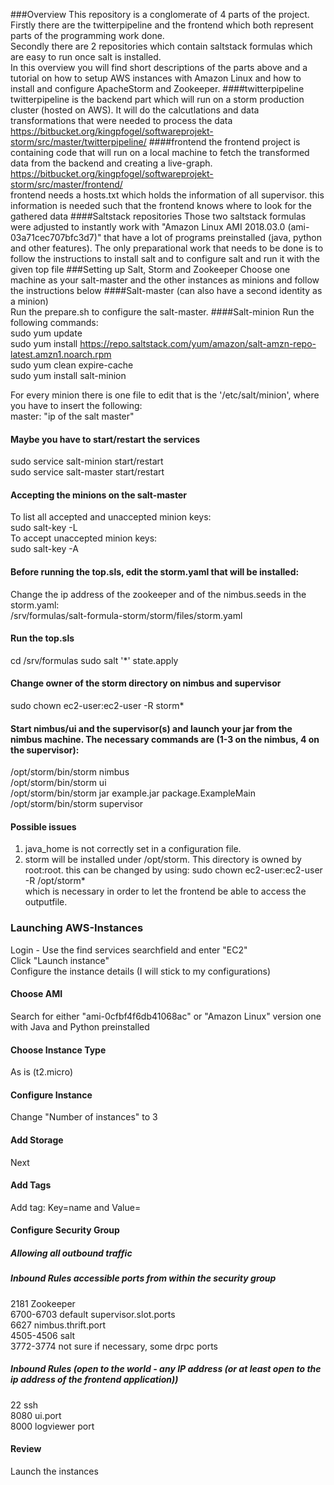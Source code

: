 ###Overview
This repository is a conglomerate of 4 parts of the project.   
Firstly there are the twitterpipeline and the frontend which both represent parts of the programming work done.  
Secondly there are 2 repositories which contain saltstack formulas which are easy to run once salt is installed.  
In this overview you will find short descriptions of the parts above and a tutorial on how to setup AWS instances with Amazon Linux and how to install and configure ApacheStorm and Zookeeper.
####twitterpipeline
twitterpipeline is the backend part which will run on a storm production cluster (hosted on AWS). It will do the calcutlations and data transformations that were needed to process the data   
https://bitbucket.org/kingpfogel/softwareprojekt-storm/src/master/twitterpipeline/
####frontend
the frontend project is containing code that will run on a local machine to fetch the transformed data from the backend and creating a live-graph.   
https://bitbucket.org/kingpfogel/softwareprojekt-storm/src/master/frontend/   
frontend needs a hosts.txt which holds the information of all supervisor. this information is needed such that the frontend knows where to look for the gathered data
####Saltstack repositories
Those two saltstack formulas were adjusted to instantly work with "Amazon Linux AMI 2018.03.0 (ami-03a71cec707bfc3d7)" that have a lot of programs preinstalled (java, python and other features).
The only preparational work that needs to be done is to follow the instructions to install salt and to configure salt and run it with the given top file
###Setting up Salt, Storm and Zookeeper
Choose one machine as your salt-master and the other instances as minions and follow the instructions below
####Salt-master (can also have a second identity as a minion)  
Run the prepare.sh to configure the salt-master.
####Salt-minion
Run the following commands:    
sudo yum update   
sudo yum install https://repo.saltstack.com/yum/amazon/salt-amzn-repo-latest.amzn1.noarch.rpm   
sudo yum clean expire-cache   
sudo yum install salt-minion   

For every minion there is one file to edit that is the '/etc/salt/minion', where you have to insert the following:      
master: "ip of the salt master"

#### Maybe you have to start/restart the services
sudo service salt-minion start/restart   
sudo service salt-master start/restart
#### Accepting the minions on the salt-master
To list all accepted and unaccepted minion keys:   
sudo salt-key -L    
To accept unaccepted minion keys:   
sudo salt-key -A  
#### Before running the top.sls, edit the storm.yaml that will be installed:
Change the ip address of the zookeeper and of the nimbus.seeds in the storm.yaml:   
/srv/formulas/salt-formula-storm/storm/files/storm.yaml
#### Run the top.sls
cd /srv/formulas
sudo salt '\*' state.apply
#### Change owner of the storm directory on nimbus and supervisor
sudo chown ec2-user:ec2-user -R storm*
#### Start nimbus/ui and the supervisor(s) and launch your jar from the nimbus machine. The necessary commands are (1-3 on the nimbus, 4 on the supervisor):
/opt/storm/bin/storm nimbus   
/opt/storm/bin/storm ui     
/opt/storm/bin/storm jar example.jar package.ExampleMain <program args>   
/opt/storm/bin/storm supervisor 
#### Possible issues
1. java_home is not correctly set in a configuration file.   
2. storm will be installed under /opt/storm. This directory is owned by root:root. this can be changed by using: sudo chown ec2-user:ec2-user -R /opt/storm*    
which is necessary in order to let the frontend be able to access the outputfile.



### Launching AWS-Instances
Login - Use the find services searchfield and enter "EC2"    
Click "Launch instance"    
Configure the instance details (I will stick to my configurations)    
#### Choose AMI
Search for either "ami-0cfbf4f6db41068ac" or "Amazon Linux" version one with Java and Python preinstalled
#### Choose Instance Type
As is (t2.micro)
#### Configure Instance
Change "Number of instances" to 3
#### Add Storage
Next
#### Add Tags
Add tag: Key=name and Value=<a descriptive name>
#### Configure Security Group
##### Allowing all outbound traffic
##### Inbound Rules accessible ports from within the security group
2181 Zookeeper   
6700-6703 default supervisor.slot.ports    
6627 nimbus.thrift.port   
4505-4506 salt    
3772-3774 not sure if necessary, some drpc ports   
##### Inbound Rules (open to the world - any IP address (or at least open to the ip address of the frontend application))
22 ssh   
8080 ui.port   
8000 logviewer port   
#### Review
Launch the instances   